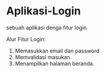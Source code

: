 # Aplikasi-Login
sebuah aplikasi denga fitur login

Alur Fitur Login:
1. Memasukkan email dan password
2. Memvalidasi masukan.
3. Menampilkan halaman beranda.
